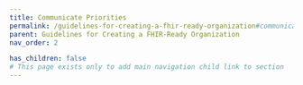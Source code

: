 ```yaml
---
title: Communicate Priorities
permalink: /guidelines-for-creating-a-fhir-ready-organization#communicate-priorities
parent: Guidelines for Creating a FHIR-Ready Organization
nav_order: 2

has_children: false
# This page exists only to add main navigation child link to section
---
```

